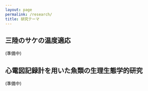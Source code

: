 ```yaml
---
layout: page
permalink: /research/
title: 研究テーマ
---
```



## 三陸のサケの温度適応

(準備中)

## 心電図記録計を用いた魚類の生理生態学的研究

(準備中)